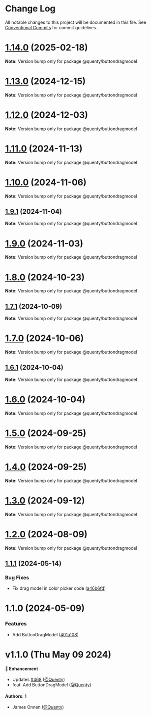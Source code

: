 # Change Log

All notable changes to this project will be documented in this file.
See [Conventional Commits](https://conventionalcommits.org) for commit guidelines.

# [1.14.0](https://github.com/Quenty/NevermoreEngine/compare/@quenty/buttondragmodel@1.13.0...@quenty/buttondragmodel@1.14.0) (2025-02-18)

**Note:** Version bump only for package @quenty/buttondragmodel





# [1.13.0](https://github.com/Quenty/NevermoreEngine/compare/@quenty/buttondragmodel@1.12.0...@quenty/buttondragmodel@1.13.0) (2024-12-15)

**Note:** Version bump only for package @quenty/buttondragmodel





# [1.12.0](https://github.com/Quenty/NevermoreEngine/compare/@quenty/buttondragmodel@1.11.0...@quenty/buttondragmodel@1.12.0) (2024-12-03)

**Note:** Version bump only for package @quenty/buttondragmodel





# [1.11.0](https://github.com/Quenty/NevermoreEngine/compare/@quenty/buttondragmodel@1.10.0...@quenty/buttondragmodel@1.11.0) (2024-11-13)

**Note:** Version bump only for package @quenty/buttondragmodel





# [1.10.0](https://github.com/Quenty/NevermoreEngine/compare/@quenty/buttondragmodel@1.9.1...@quenty/buttondragmodel@1.10.0) (2024-11-06)

**Note:** Version bump only for package @quenty/buttondragmodel





## [1.9.1](https://github.com/Quenty/NevermoreEngine/compare/@quenty/buttondragmodel@1.9.0...@quenty/buttondragmodel@1.9.1) (2024-11-04)

**Note:** Version bump only for package @quenty/buttondragmodel





# [1.9.0](https://github.com/Quenty/NevermoreEngine/compare/@quenty/buttondragmodel@1.8.0...@quenty/buttondragmodel@1.9.0) (2024-11-03)

**Note:** Version bump only for package @quenty/buttondragmodel





# [1.8.0](https://github.com/Quenty/NevermoreEngine/compare/@quenty/buttondragmodel@1.7.1...@quenty/buttondragmodel@1.8.0) (2024-10-23)

**Note:** Version bump only for package @quenty/buttondragmodel





## [1.7.1](https://github.com/Quenty/NevermoreEngine/compare/@quenty/buttondragmodel@1.7.0...@quenty/buttondragmodel@1.7.1) (2024-10-09)

**Note:** Version bump only for package @quenty/buttondragmodel





# [1.7.0](https://github.com/Quenty/NevermoreEngine/compare/@quenty/buttondragmodel@1.6.1...@quenty/buttondragmodel@1.7.0) (2024-10-06)

**Note:** Version bump only for package @quenty/buttondragmodel





## [1.6.1](https://github.com/Quenty/NevermoreEngine/compare/@quenty/buttondragmodel@1.6.0...@quenty/buttondragmodel@1.6.1) (2024-10-04)

**Note:** Version bump only for package @quenty/buttondragmodel





# [1.6.0](https://github.com/Quenty/NevermoreEngine/compare/@quenty/buttondragmodel@1.5.0...@quenty/buttondragmodel@1.6.0) (2024-10-04)

**Note:** Version bump only for package @quenty/buttondragmodel





# [1.5.0](https://github.com/Quenty/NevermoreEngine/compare/@quenty/buttondragmodel@1.4.0...@quenty/buttondragmodel@1.5.0) (2024-09-25)

**Note:** Version bump only for package @quenty/buttondragmodel





# [1.4.0](https://github.com/Quenty/NevermoreEngine/compare/@quenty/buttondragmodel@1.3.0...@quenty/buttondragmodel@1.4.0) (2024-09-25)

**Note:** Version bump only for package @quenty/buttondragmodel





# [1.3.0](https://github.com/Quenty/NevermoreEngine/compare/@quenty/buttondragmodel@1.2.0...@quenty/buttondragmodel@1.3.0) (2024-09-12)

**Note:** Version bump only for package @quenty/buttondragmodel





# [1.2.0](https://github.com/Quenty/NevermoreEngine/compare/@quenty/buttondragmodel@1.1.1...@quenty/buttondragmodel@1.2.0) (2024-08-09)

**Note:** Version bump only for package @quenty/buttondragmodel





## [1.1.1](https://github.com/Quenty/NevermoreEngine/compare/@quenty/buttondragmodel@1.1.0...@quenty/buttondragmodel@1.1.1) (2024-05-14)


### Bug Fixes

* Fix drag model in color picker code ([a46b6fd](https://github.com/Quenty/NevermoreEngine/commit/a46b6fd06a7a385cdbca1ec6e6102becd499e579))





# 1.1.0 (2024-05-09)


### Features

* Add ButtonDragModel ([401a108](https://github.com/Quenty/NevermoreEngine/commit/401a108c422e5582298ac69a6d50a34a771492b4))





# v1.1.0 (Thu May 09 2024)

#### 🚀 Enhancement

- Updates [#468](https://github.com/Quenty/NevermoreEngine/pull/468) ([@Quenty](https://github.com/Quenty))
- feat: Add ButtonDragModel ([@Quenty](https://github.com/Quenty))

#### Authors: 1

- James Onnen ([@Quenty](https://github.com/Quenty))

